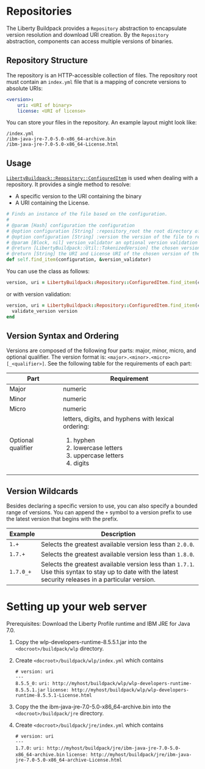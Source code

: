 # Repositories
The Liberty Buildpack provides a `Repository` abstraction to encapsulate version resolution and download URI creation. By the `Repository` abstraction, components can access multiple versions of binaries.  

## Repository Structure
The repository is an HTTP-accessible collection of files.  The repository root must contain an `index.yml` file that is a mapping of concrete versions to absolute URIs:
```yaml
<version>: 
    uri: <URI of binary>
    license: <URI of license>
```

You can store your files in the repository. An example layout might look like:

```
/index.yml
/ibm-java-jre-7.0-5.0-x86_64-archive.bin
/ibm-java-jre-7.0-5.0-x86_64-License.html
```

## Usage

[`LibertyBuildpack::Repository::ConfiguredItem`][] is used when dealing with a repository.  It provides a single method to resolve:

* A specific version to the URI containing the binary
* A URI containing the License.

```ruby
# Finds an instance of the file based on the configuration.
#
# @param [Hash] configuration the configuration
# @option configuration [String] :repository_root the root directory of the repository
# @option configuration [String] :version the version of the file to resolve
# @param [Block, nil] version_validator an optional version validation block
# @return [LibertyBuildpack::Util::TokenizedVersion] the chosen version of the file
# @return [String] the URI and License URI of the chosen version of the file
def self.find_item(configuration, &version_validator)
```

You can use the class as follows:

```ruby
version, uri = LibertyBuildpack::Repository::ConfiguredItem.find_item(configuration)
```

or with version validation:

```ruby
version, uri = LibertyBuildpack::Repository::ConfiguredItem.find_item(configuration) do |version|
  validate_version version
end
```

## Version Syntax and Ordering
Versions are composed of the following four parts: major, minor, micro, and optional qualifier. The version format is: `<major>.<minor>.<micro>[_<qualifier>]`.  See the following table for the requirements of each part:

| Part | Requirement
| ---- | -----------
| Major | numeric
| Minor | numeric
| Micro | numeric
| Optional qualifier | letters, digits, and hyphens with lexical ordering: <ol><li>hyphen</li><li>lowercase letters</li><li>uppercase letters</li><li>digits</li></ol>


## Version Wildcards
Besides declaring a specific version to use, you can also specify a bounded range of versions.  You can append the `+` symbol to a version prefix to use the latest version that begins with the prefix.

| Example | Description
| ------- | -----------
| `1.+`   	| Selects the greatest available version less than `2.0.0`.
| `1.7.+` 	| Selects the greatest available version less than `1.8.0`.
| `1.7.0_+` | Selects the greatest available version less than `1.7.1`. Use this syntax to stay up to date with the latest security releases in a particular version.


[`LibertyBuildpack::Repository::ConfiguredItem`]: ../lib/liberty_buildpack/repository/configured_item.rb

# Setting up your web server

Prerequisites: Download the Liberty Profile runtime and IBM JRE for Java 7.0.

1. Copy the wlp-developers-runtime-8.5.5.1.jar into the `<docroot>/buildpack/wlp` directory.
2. Create `<docroot>/buildpack/wlp/index.yml` which contains  
	
	`# version: uri`  
	`---`  
	`8.5.5_0:` 
	    `uri: http://myhost/buildpack/wlp/wlp-developers-runtime-8.5.5.1.jar` 
	    `license: http://myhost/buildpack/wlp/wlp-developers-runtime-8.5.5.1-License.html` 
	
3. Copy the the ibm-java-jre-7.0-5.0-x86_64-archive.bin into the `<docroot>/buildpack/jre` directory.
4. Create `<docroot>/buildpack/jre/index.yml` which contains  
	
	`# version: uri`  
	`---`  
	`1.7.0:` 
	    `uri: http://myhost/buildpack/jre/ibm-java-jre-7.0-5.0-x86_64-archive.bin`
	    `license: http://myhost/buildpack/jre/ibm-java-jre-7.0-5.0-x86_64-archive-License.html`  